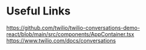 # Useful Links #
https://github.com/twilio/twilio-conversations-demo-react/blob/main/src/components/AppContainer.tsx
https://www.twilio.com/docs/conversations